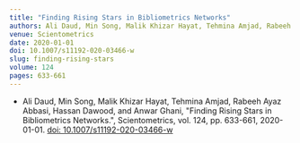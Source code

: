 ```yaml
---
title: "Finding Rising Stars in Bibliometrics Networks"
authors: Ali Daud, Min Song, Malik Khizar Hayat, Tehmina Amjad, Rabeeh Ayaz Abbasi, Hassan Dawood, and Anwar Ghani
venue: Scientometrics
date: 2020-01-01
doi: 10.1007/s11192-020-03466-w
slug: finding-rising-stars
volume: 124
pages: 633-661
---
```


- Ali Daud, Min Song, Malik Khizar Hayat, Tehmina Amjad, Rabeeh Ayaz Abbasi, Hassan Dawood, and Anwar Ghani, "Finding Rising Stars in Bibliometrics Networks.", Scientometrics, vol. 124, pp. 633-661, 2020-01-01. [doi: 10.1007/s11192-020-03466-w](10.1007/s11192-020-03466-w)
